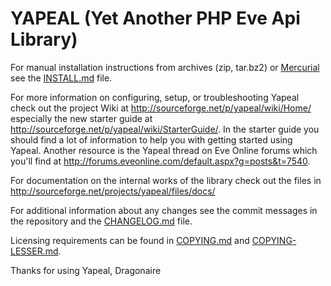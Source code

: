 # YAPEAL (Yet Another PHP Eve Api Library) #

For manual installation instructions from archives (zip, tar.bz2) or
[Mercurial][1] see the [INSTALL.md][2] file.

For more information on configuring, setup, or troubleshooting Yapeal check out
the project Wiki at <http://sourceforge.net/p/yapeal/wiki/Home/> especially the
new starter guide at <http://sourceforge.net/p/yapeal/wiki/StarterGuide/>. In
the starter guide you should find a lot of information to help you with getting
started using Yapeal. Another resource is the Yapeal thread on Eve Online forums
which you'll find at
<http://forums.eveonline.com/default.aspx?g=posts&t=7540>.

For documentation on the internal works of the library check out the files in
<http://sourceforge.net/projects/yapeal/files/docs/>

For additional information about any changes see the commit messages in the
repository and the [CHANGELOG.md][3] file.

Licensing requirements can be found in [COPYING.md][4] and
[COPYING-LESSER.md][5].

Thanks for using Yapeal, Dragonaire

[1]: http://mercurial.selenic.com/ "Mercurial"
[2]: http://github.com/Dragonrun1/yapeal/blob/1.0.x/INSTALL.md "INSTALL.md"
[3]: http://github.com/Dragonrun1/yapeal/blob/1.0.x/CHANGELOG.md "CHANGELOG.md"
[4]: http://github.com/Dragonrun1/yapeal/blob/1.0.x/COPYING.md "COPY.md"
[5]: http://github.com/Dragonrun1/yapeal/blob/1.0.x/COPYING-LESSER.md "COPY-LESSER.md"
